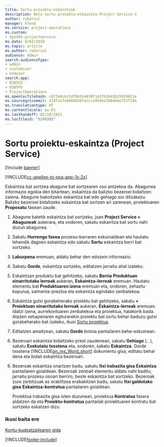 ```yaml
---
title: Sortu proiektu-eskaintzak
description: Nola sortu proiektu-eskaintza Project Service-n
author: ruhercul
manager: kfend
ms.service: project-operations
ms.custom:
- dyn365-projectservice
ms.date: 8/03/2018
ms.topic: article
ms.author: ruhercul
audience: Admin
search.audienceType:
- admin
- customizer
- enduser
search.app:
- D365CE
- D365PS
- ProjectOperations
ms.openlocfilehash: cdf3a9cbc1df0b2c4630f142fb1643b35919b21e
ms.sourcegitcommit: 418fa1fe9d605b8faccc2d5dee1b04b4e753f194
ms.translationtype: HT
ms.contentlocale: eu-ES
ms.lasthandoff: 02/10/2021
ms.locfileid: "5149393"
---
```

# <a name="create-a-project-quote-project-service"></a>Sortu proiektu-eskaintza (Project Service)

[!include [banner](../includes/psa-now-project-operations.md)]

[!INCLUDE[cc-applies-to-psa-app-1x-2x](../includes/cc-applies-to-psa-app-1x-2x.md)]

Eskaintza bat sortzea abagune bat sortzearen oso antzekoa da. Abagunea informazio egokia den bitartean, eskaintza da balizko bezeroei bidaltzen zaiena. Abagune bakoitzeko eskaintza bat edo gehiago sor ditzakezu. Balizko bezeroei bidaltzeko eskaintza bat sortzen ari zarenean, proiektuaren **Proposatu** fasean zaude.  
  
1. Abagune batetik eskaintza bat sortzeko, joan **Project Service > Abaguneak** aukerara, eta ondoren, sakatu eskaintza bat sortu nahi duzun abagunea.  
  
2. Sakatu **Hurrengo fasea** prozesu-barraren eskuinaldean eta hautatu lehendik dagoen eskaintza edo sakatu **Sortu** eskaintza berri bat sortzeko.  
  
3. **Laburpena** eremuan, aldatu behar den edozein informazio.  
  
4. Sakatu **Gorde**, eskaintza sortzeko, editatzen jarraitu ahal izateko.  
  
5. Eskaintzan produktu bat gehitzeko, sakatu **Berria** **Produktuan oinarritutako lerroak** aukeran, **Eskaintza-lerroak** eremuan. Hautatu elementu bat **Produktuaren izena** eremuan eta, ondoren, zehaztu kopurua, salmenta-prezioa eta eskaintza egindako zenbatekoa.  
  
6. Eskaintza gutxi gorabeherako proiektu bat gehitzeko, sakatu **+** **Proiektuan oinarritutako lerroak** aukeran, **Eskaintza-lerroak** eremuan. Idatzi izena, aurrekontuaren zenbatekoa eta proiektua, halakorik bada. Atazen xehapenaren egiturarekin proiektu bat sortu behar baduzu gutxi gorabeherako bat izateko, ikusi [Sortu proiektua](../psa/create-project.md).  
  
7. Editatzen amaitzean, sakatu **Gorde** botoia pantailaren behe-eskuinean.  
  
8. Bezeroari eskaintza bidaltzeko prest zaudenean, sakatu **Gehiago** (...), sakatu **Exekutatu txostena** eta, ondoren, sakatu **Eskaintza**. Gorde txostena [!INCLUDE[pn_ms_Word_short](../includes/pn-ms-word-short.md)] dokumentu gisa, editatu behar dena eta bidali eskaintza bezeroari.  
  
9. Bezeroak eskaintza onartzen badu, sakatu **Itxi irabazita gisa** **Eskaintza** pantailaren goialdean. Bezeroak zenbait elementu aldatu nahi baditu, jarraitu prozesu osoari berriro, beste eskaintza bat sortzeko. Bezeroak zure zerbitzuak ez erabiltzea erabakitzen badu, sakatu **Itxi galdutako gisa** **Eskaintza-kontratua** pantailaren goialdean.  
  
   Proiektua irabazita gisa ixten duzunean, proiektua **Kontratua** fasera aldatzen da eta **Proiektu-kontratua** pantailak proiektuaren kontratu bat sortzeko eskatzen dizu.  
  
### <a name="see-also"></a>Ikusi baita ere  
 [Kontu-kudeatzailearen gida](../psa/account-manager-guide.md)


[!INCLUDE[footer-include](../includes/footer-banner.md)]